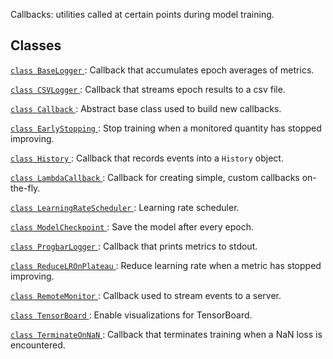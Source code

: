 Callbacks: utilities called at certain points during model training.

## Classes
[ `class BaseLogger` ](https://tensorflow.google.cn/api_docs/python/tf/keras/callbacks/BaseLogger): Callback that accumulates epoch averages of metrics.

[ `class CSVLogger` ](https://tensorflow.google.cn/api_docs/python/tf/keras/callbacks/CSVLogger): Callback that streams epoch results to a csv file.

[ `class Callback` ](https://tensorflow.google.cn/api_docs/python/tf/keras/callbacks/Callback): Abstract base class used to build new callbacks.

[ `class EarlyStopping` ](https://tensorflow.google.cn/api_docs/python/tf/keras/callbacks/EarlyStopping): Stop training when a monitored quantity has stopped improving.

[ `class History` ](https://tensorflow.google.cn/api_docs/python/tf/keras/callbacks/History): Callback that records events into a  `History`  object.

[ `class LambdaCallback` ](https://tensorflow.google.cn/api_docs/python/tf/keras/callbacks/LambdaCallback): Callback for creating simple, custom callbacks on-the-fly.

[ `class LearningRateScheduler` ](https://tensorflow.google.cn/api_docs/python/tf/keras/callbacks/LearningRateScheduler): Learning rate scheduler.

[ `class ModelCheckpoint` ](https://tensorflow.google.cn/api_docs/python/tf/keras/callbacks/ModelCheckpoint): Save the model after every epoch.

[ `class ProgbarLogger` ](https://tensorflow.google.cn/api_docs/python/tf/keras/callbacks/ProgbarLogger): Callback that prints metrics to stdout.

[ `class ReduceLROnPlateau` ](https://tensorflow.google.cn/api_docs/python/tf/keras/callbacks/ReduceLROnPlateau): Reduce learning rate when a metric has stopped improving.

[ `class RemoteMonitor` ](https://tensorflow.google.cn/api_docs/python/tf/keras/callbacks/RemoteMonitor): Callback used to stream events to a server.

[ `class TensorBoard` ](https://tensorflow.google.cn/api_docs/python/tf/compat/v1/keras/callbacks/TensorBoard): Enable visualizations for TensorBoard.

[ `class TerminateOnNaN` ](https://tensorflow.google.cn/api_docs/python/tf/keras/callbacks/TerminateOnNaN): Callback that terminates training when a NaN loss is encountered.

